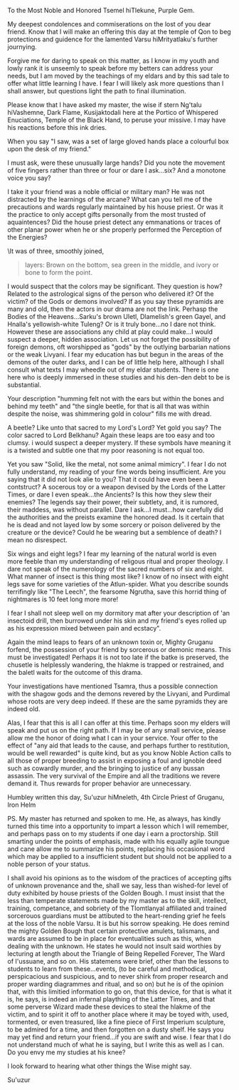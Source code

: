 To the Most Noble and Honored Tsemel hiTlekune, Purple
Gem.

My deepest condolences and commiserations on the lost
of you dear friend. Know that I will make an offering
this day at the temple of Qon to beg protections and
guidence for the lamented Varsu hiMrityatlaku's
further journying. 

Forgive me for daring to speak on this matter, as I
know in my youth and lowly rank it is unseemly to
speak before my betters can address your needs, but I
am moved by the teachings of my eldars and by this sad
tale to offer what little learning I have. I fear I
will likely ask more questions than I shall answer,
but questions light the path to final illumination. 

Please know that I have asked my master, the wise if
stern Ng'talu hiVashemne, Dark Flame, Kusijaktodali
here at the Portico of Whispered Enuciations, Temple
of the Black Hand, to peruse your missive. I may have
his reactions before this ink dries.

When you say "I saw, was a set of large gloved hands
place a colourful box upon the desk of my friend."

I must ask, were these unusually large hands? Did you
note the movement of five fingers rather than three or
four or dare I ask...six? And a monotone voice you
say? 

I take it your friend was a noble official or military
man? He was not distracted by the learnings of the
arcane? What can you tell me of the precautions and
wards regularly maintained by his house priest. Or was
it the practice to only accept gifts personally from
the most trusted of aquaintences? Did the house priest
detect any emmanations or traces of other planar power
when he or she properly performed the Perception of
the Energies?

\It was of three, smoothly joined,
> layers: Brown on the
> bottom, sea green in the middle, and ivory or bone
> to form the point.

I would suspect that the colors may be significant.
They question is how? Related to the astrological
signs of the person who delivered it? Of the victim?
of the Gods or demons involved? If as you say these
pyramids are many and old, then the actors in our
drama are not the link. Perhasp the Bodies of the
Heavens...Sarku's brown Uletl, Dlamelish's green
Gayel, and Hnalla's yellowish-white Tuleng? Or is it
truly bone...no I dare not think. However these are
associations any child at play could make...I would
suspect a deeper, hidden association. Let us not
forget the possibility of foreign demons, oft
worshipped as "gods" by the outlying barbarian nations
or the weak Livyani.  I fear my education has but
begun in the areas of the demons of the outer darks,
and I can be of little help here, although I shall
consult what texts I may wheedle out of my eldar
students. There is one here who is deeply immersed in
these studies and his den-den debt to be is
substantial. 

Your description "humming felt not with the ears
but within the bones and
behind my teeth" and "the single beetle, for that is
all that was within despite the noise, was shimmering
gold in colour" fills me with dread. 

A beetle? Like unto that sacred to my Lord's Lord? Yet
gold you say? The color sacred to Lord Belkhanu? Again
these leaps are too easy and too clumsy. i would
suspect a deeper mystery. If these symbols have
meaning it is a twisted and subtle one that my poor
reasoning is not equal too. 

Yet you saw "Solid, like the metal, not some animal
mimicry". I fear I do not fully understand, my reading
of your fine words being insufficient. Are you saying
that it did not look alie to you? That it could have
even been a contstruct? A socerous toy or a weapon
devised by the Lords of the Latter Times, or dare I
even speak...the Ancients? Is this how they slew their
enemies? The legends say their power, their subtlety,
and, it is rumored, their maddess, was without
parallel. Dare I ask...I must...how carefully did the
authorities and the preists examine the honored dead.
Is it certain that he is dead and not layed low by
some sorcery or poison delivered by the creature or
the device? Could he be wearing but a semblence of
death? I mean no disrespect. 

Six wings and eight legs? I fear my learning of the
natural world is even more feeble than my
understanding of religous ritual and proper theology.
I dare not speak of the numerology of the sacred
numbers of six and eight. What manner of insect is
this thing most like? I know of no insect with eight
legs save for some varieties of the Atlun-spider. What
you describe sounds terrifingly like "The Leech", the
fearsome Ngrutha, save this horrid thing of nightmares
is 10 feet long more more!

I fear I shall not sleep well on my dormitory mat
after your description of 'an insectoid drill, then
burrowed under his skin and my friend's eyes rolled up
as his expression mixed between pain and ecstacy". 

Again the mind leaps to fears of an unknown toxin or,
Mighty Gruganu forfend, the possession of your friend
by sorcerous or demonic means. This must be
investigated! Perhaps it is not too late if the batke
is preserved, the chusetle is helplessly wandering,
the hlakme is trapped or restrained, and the baletl
waits for the outcome of this drama.  

Your investigations have mentioned Tsamra, thus a
possible connection with the shagow gods and the
demons revered by the Livyani, and Purdimal whose
roots are very deep indeed. If these are the same
pyramids they are indeed old. 

Alas, I fear that this is all I can offer at this
time. Perhaps soon my elders will speak and put us on
the right path. If I may be of any small service,
please allow me the honor of doing what I can in your
service. Your offer to the effect of "any aid
that leads to the cause, and perhaps further to
restitution, would be well rewarded" is quite kind,
but as you know Noble Action calls to all those of
proper breeding to assist in exposing a foul and
ignoble deed such as cowardly murder, and the bringing
to justice of any bussan assassin. The very survival
of the Empire and all the traditions we revere demand
it. Thus rewards for proper behavior are unnecessary. 

Humbley written this day,
Su'uzur hiMneleth, 4th Circle Priest of Gruganu, Iron
Helm

PS. My master has returned and spoken to me. He, as
always, has kindly turned this time into a opportunity
to impart a lesson which I will remember, and perhaps
pass on to my students if one day i earn a
proctorship. Still smarting under the points of
emphasis, made with his equally agile toungue and cane
allow me to summarize his points, replacing his
occasional word which may be applied to a insufficient
student but should not be applied to a noble person of
your status. 

I shall avoid his opinions as to the wisdom of the
practices of accepting gifts of unknown provenance and
the, shall we say, less than wished-for level of duty
exhibited by house priests of the Golden Bough. I must
insist that the less than temperate statements made by
my master as to the skill, intellect, training,
competance, and sobriety of the Tlomtlanyal affiliated
and trained sorcerouos guardians must be attibuted to
the heart-rending grief he feels at the loss of the
noble Varsu. It is but his sorrow speaking. He does
remind the mighty Golden Bough that certain protective
amulets, talismans, and wards are assumed to be in
place for eventualities such as this, when dealing
with the unknown. He states he would not insult said
worthies by lecturing at length about the Triangle of
Being Repelled Forever, The Ward of I'ussuane, and so
on. His statemens were brief, other than the lessons
to students to learn from these...events, (to be
careful and methodical, perspicacious and suspicious,
and to never shirk from proper research and proper
warding diagrammes and ritual, and so on) but he is of
the opinion that, with this limitied information to go
on, that this device, for that is what it is, he says,
is indeed an infernal plaything of the Latter Times,
and that some perverse Wizard made these devices to
steal the hlakme of the victim, and to spirit it off
to another place where it may be toyed with, used,
tormented, or even treasured, like a fine piece of
First Imperium sculpture, to be admired for a time,
and then forgotten on a dusty shelf. He says you may
yet find and return your friend...if you are swift and
wise. I fear that I do not understand much of what he
is saying, but I write this as well as I can. Do you
envy me my studies at his knee?

I look forward to hearing what other things the Wise
might say. 


Su'uzur
